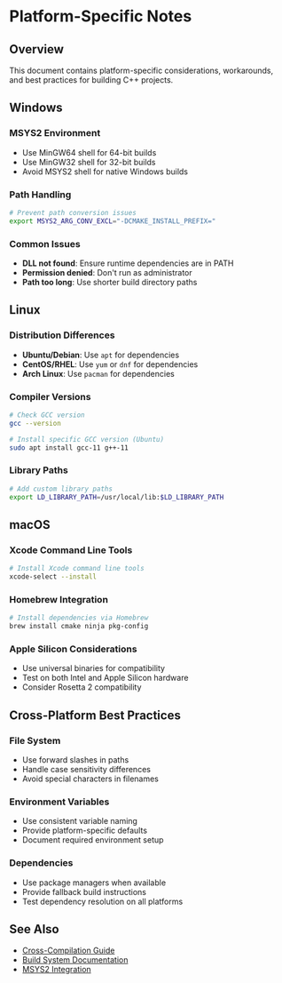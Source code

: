 # Platform-Specific Notes

## Overview

This document contains platform-specific considerations, workarounds, and best practices for building C++ projects.

## Windows

### MSYS2 Environment

- Use MinGW64 shell for 64-bit builds
- Use MinGW32 shell for 32-bit builds
- Avoid MSYS2 shell for native Windows builds

### Path Handling

```bash
# Prevent path conversion issues
export MSYS2_ARG_CONV_EXCL="-DCMAKE_INSTALL_PREFIX="
```

### Common Issues

- **DLL not found**: Ensure runtime dependencies are in PATH
- **Permission denied**: Don't run as administrator
- **Path too long**: Use shorter build directory paths

## Linux

### Distribution Differences

- **Ubuntu/Debian**: Use `apt` for dependencies
- **CentOS/RHEL**: Use `yum` or `dnf` for dependencies
- **Arch Linux**: Use `pacman` for dependencies

### Compiler Versions

```bash
# Check GCC version
gcc --version

# Install specific GCC version (Ubuntu)
sudo apt install gcc-11 g++-11
```

### Library Paths

```bash
# Add custom library paths
export LD_LIBRARY_PATH=/usr/local/lib:$LD_LIBRARY_PATH
```

## macOS

### Xcode Command Line Tools

```bash
# Install Xcode command line tools
xcode-select --install
```

### Homebrew Integration

```bash
# Install dependencies via Homebrew
brew install cmake ninja pkg-config
```

### Apple Silicon Considerations

- Use universal binaries for compatibility
- Test on both Intel and Apple Silicon hardware
- Consider Rosetta 2 compatibility

## Cross-Platform Best Practices

### File System

- Use forward slashes in paths
- Handle case sensitivity differences
- Avoid special characters in filenames

### Environment Variables

- Use consistent variable naming
- Provide platform-specific defaults
- Document required environment setup

### Dependencies

- Use package managers when available
- Provide fallback build instructions
- Test dependency resolution on all platforms

## See Also

- [Cross-Compilation Guide](cross-compilation.md)
- [Build System Documentation](../developer-guide/build-system.md)
- [MSYS2 Integration](../getting-started/msys2-integration.md)
